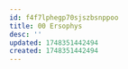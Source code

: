 ```yaml
---
id: f4f7lphegp70sjszbsnppoo
title: 00 Ersophys
desc: ''
updated: 1748351442494
created: 1748351442494
---
```

